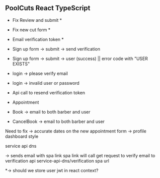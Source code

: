 ## PoolCuts React TypeScript

- Fix Review and submit *
- Fix new cut form *

- Email verification token *

- Sign up form -> submit -> send verification
- Sign up form -> submit -> user (success) || error code with "USER EXISTS"

- login -> please verify email
- login -> invalid user or password

- Api call to resend verification token

- Appointment
- Book -> email to both barber and user
- CancelBook -> email to both barber and user

Need to fix 
-> accurate dates on the new appointment form
-> profile dashboard style




service api dns

-> sends email with spa link
   spa link will call get request to verify email to verification api service-api-dns/verification
spa url


*-> should we store user jwt in react context?